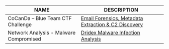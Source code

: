 | NAME                                         | DESCRIPTION         |
|-----------------------------------------------|----------------------------|
| CoCanDa – Blue Team CTF Challenge                               | <a href="https://github.com/slybdev/CoCanDa-Incident-Response-Blue-Team-Labs-Online-CTF">Email Forensics, Metadata Extraction & C2 Discovery</a>|           |
|Network Analysis - Malware Compromised                              | <a href="https://github.com/slybdev/spet10.spr/blob/main/README.md">Dridex Malware Infection Analysis</a>|           |





